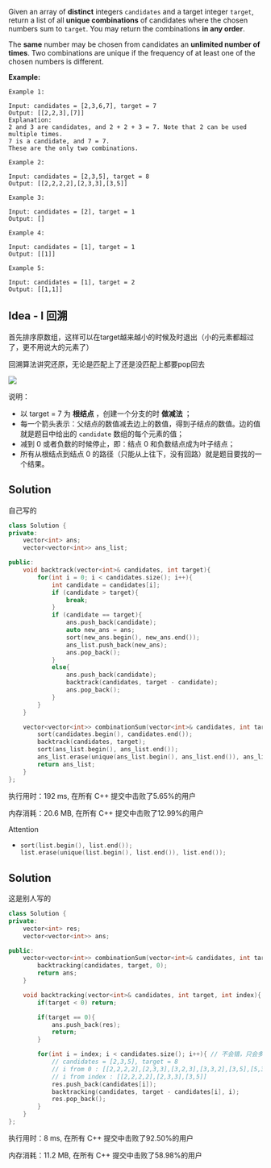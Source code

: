 Given an array of **distinct** integers `candidates` and a target integer `target`, return a list of all **unique combinations** of candidates where the chosen numbers sum to `target`. You may return the combinations **in any order**.

The **same** number may be chosen from candidates an **unlimited number of times**. Two combinations are unique if the frequency of at least one of the chosen numbers is different.



**Example:**

```
Example 1:

Input: candidates = [2,3,6,7], target = 7
Output: [[2,2,3],[7]]
Explanation:
2 and 3 are candidates, and 2 + 2 + 3 = 7. Note that 2 can be used multiple times.
7 is a candidate, and 7 = 7.
These are the only two combinations.

Example 2:

Input: candidates = [2,3,5], target = 8
Output: [[2,2,2,2],[2,3,3],[3,5]]

Example 3:

Input: candidates = [2], target = 1
Output: []

Example 4:

Input: candidates = [1], target = 1
Output: [[1]]

Example 5:

Input: candidates = [1], target = 2
Output: [[1,1]]
```

## Idea - I 回溯

首先排序原数组，这样可以在target越来越小的时候及时退出（小的元素都超过了，更不用说大的元素了）

回溯算法讲究还原，无论是匹配上了还是没匹配上都要pop回去

![](https://pic.leetcode-cn.com/1598091943-hZjibJ-file_1598091940241)

说明：

- 以 target = 7 为 **根结点** ，创建一个分支的时 **做减法** ；
- 每一个箭头表示：父结点的数值减去边上的数值，得到子结点的数值。边的值就是题目中给出的 `candidate` 数组的每个元素的值；
- 减到 0 或者负数的时候停止，即：结点 0 和负数结点成为叶子结点；
- 所有从根结点到结点 0 的路径（只能从上往下，没有回路）就是题目要找的一个结果。

## Solution

自己写的


```c++
class Solution {
private:
    vector<int> ans;
    vector<vector<int>> ans_list;

public:
    void backtrack(vector<int>& candidates, int target){
        for(int i = 0; i < candidates.size(); i++){
            int candidate = candidates[i];
            if (candidate > target){
                break;
            }
            if (candidate == target){
                ans.push_back(candidate);
                auto new_ans = ans;
                sort(new_ans.begin(), new_ans.end());
                ans_list.push_back(new_ans);
                ans.pop_back();
            }
            else{
                ans.push_back(candidate);
                backtrack(candidates, target - candidate);
                ans.pop_back();
            }
        }
    }

    vector<vector<int>> combinationSum(vector<int>& candidates, int target) {
        sort(candidates.begin(), candidates.end());
        backtrack(candidates, target);
        sort(ans_list.begin(), ans_list.end());
        ans_list.erase(unique(ans_list.begin(), ans_list.end()), ans_list.end());
        return ans_list;
    }
};
```

执行用时：192 ms, 在所有 C++ 提交中击败了5.65%的用户

内存消耗：20.6 MB, 在所有 C++ 提交中击败了12.99%的用户

Attention

- ```c++
  sort(list.begin(), list.end());
  list.erase(unique(list.begin(), list.end()), list.end());
  ```

## Solution

这是别人写的

```c++
class Solution {
private:
    vector<int> res;
    vector<vector<int>> ans;

public:
    vector<vector<int>> combinationSum(vector<int>& candidates, int target) {
        backtracking(candidates, target, 0);
        return ans;
    }

    void backtracking(vector<int>& candidates, int target, int index){
        if(target < 0) return;

        if(target == 0){
            ans.push_back(res);
            return;
        }

        for(int i = index; i < candidates.size(); i++){ // 不会错，只会多访问此前遍历时访问过的节点
            // candidates = [2,3,5], target = 8
            // i from 0 : [[2,2,2,2],[2,3,3],[3,2,3],[3,3,2],[3,5],[5,3]]
            // i from index : [[2,2,2,2],[2,3,3],[3,5]]
            res.push_back(candidates[i]);
            backtracking(candidates, target - candidates[i], i);
            res.pop_back();
        }
    }
};
```

执行用时：8 ms, 在所有 C++ 提交中击败了92.50%的用户

内存消耗：11.2 MB, 在所有 C++ 提交中击败了58.98%的用户



